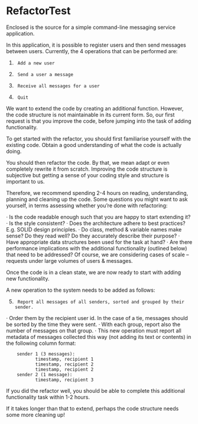 # RefactorTest
 
Enclosed is the source for a simple command-line messaging service application.
 
In this application, it is possible to register users and then send messages between users. Currently, the 4 operations that can be performed are:

1.      Add a new user
2.      Send a user a message
3.      Receive all messages for a user
4.      Quit

We want to extend the code by creating an additional function. However, the code structure is not maintainable in its current form. So, our first request is that you improve the code, before jumping into the task of adding functionality.

To get started with the refactor, you should first familiarise yourself with the existing code. Obtain a good understanding of what the code is actually doing.

You should then refactor the code. By that, we mean adapt or even completely rewrite it from scratch. Improving the code structure is subjective but getting a sense of your coding style and structure is important to us.

Therefore, we recommend spending 2-4 hours on reading, understanding, planning and cleaning up the code. Some questions you might want to ask yourself, in terms assessing whether you’re done with refactoring:

·         Is the code readable enough such that you are happy to start extending it?
·         Is the style consistent?
·         Does the architecture adhere to best practices? E.g. SOLID design principles.
·         Do class, method & variable names make sense? Do they read well? Do they accurately describe their purpose?
·         Have appropriate data structures been used for the task at hand?
·         Are there performance implications with the additional functionality (outlined below) that need to be addressed? Of course, we are considering cases of scale – requests under large volumes of users & messages.

Once the code is in a clean state, we are now ready to start with adding new functionality.

A new operation to the system needs to be added as follows:

5.      Report all messages of all senders, sorted and grouped by their sender.

·         Order them by the recipient user id. In the case of a tie, messages should be sorted by the time they were sent.
·         With each group, report also the number of messages on that group.
·         This new operation must report all metadata of messages collected this way (not adding its text or contents) in the following column format:
       
        sender 1 (3 messages):
               timestamp, recipient 1
               timestamp, recipient 2
               timestamp, recipient 2
        sender 2 (1 message):
               timestamp, recipient 3
 
If you did the refactor well, you should be able to complete this additional functionality task within 1-2 hours.

If it takes longer than that to extend, perhaps the code structure needs some more cleaning up!
